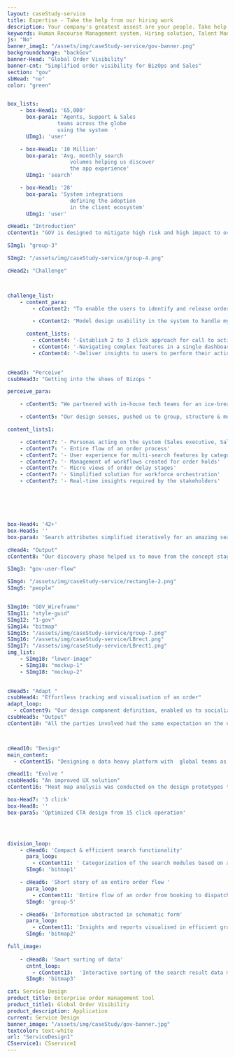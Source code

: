 ```yaml
---
layout: caseStudy-service
title: Expertise - Take the help from our hiring work
description: Your company's greatest assest are your people. Take help our hiring experts to recruit the best desired talents.
keywords: Human Recourse Management system, Hiring solution, Talent Management Software, Application Tracking System, AI-Enabled, Recruitment Management software, recruitment system, Talent CRM, HR Software, Bangalore, India
js: "No"
banner_imag1: "/assets/img/caseStudy-service/gov-banner.png"
backgroundchange: "backGov"
banner-Head: "Global Order Visibility"
banner-cnt: "Simplified order visibility for BizOps and Sales"
section: "gov"
sbHead: "no"
color: "green"


box_lists:
    - box-Head1: '65,000'
      box-para1: 'Agents, Support & Sales 
                teams across the globe 
                using the system  '
      UImg1: 'user'

    - box-Head1: '10 Million'
      box-para1: 'Avg. monthly search
                    volumes helping us discover
                    the app experience'
      UImg1: 'search'

    - box-Head1: '28'
      box-para1: 'System integrations
                    defining the adoption
                    in the client ecosystem'
      UImg1: 'user'

cHead1: "Introduction"
cContent1: "GOV is designed to mitigate high risk and high impact to orders booked by customers through various                channels and ensure high predictability on order delivery and fulfilling rich customer experience."

SImg1: "group-3"

SImg2: "/assets/img/caseStudy-service/group-4.png"

cHead2: "Challenge"



challenge_list:
    - content_para:
        - cContent2: "To enable the users to identify and release order holds in realtime. Design a view to correlate and establish data dependencies to take correction action."

        - cContent2: "Model design usability in the system to handle myriad of filters & search criteria from different user personas in large volumes to run their bizops."

      content_lists:
        - cContent4: '-Establish 2 to 3 click approach for call to action'
        - cContent4: '-Navigating complex features in a single dashboard'
        - cContent4: '-Deliver insights to users to perform their actions'
      

cHead3: "Perceive"
csubHead3: "Getting into the shoes of Bizops "

perceive_para:

    - cContent5: "We partnered with in-house tech teams for an ice-breaker session with our customer. We spent time understanding their bizops, data dependencies, workgroup dependencies in the organization. Learnt few things about the performance issues in their current system."

    - cContent5: "Our design senses, pushed us to group, structure & modularize every element of the discussion to create context on the problem statement & dependencies. What came-out as an outcome was magical!"

content_lists1:

    - cContent7: '- Personas acting on the system (Sales executive, Sales manager, Agents and admin)'
    - cContent7: '- Entire flow of an order process'
    - cContent7: '- User experience for multi-search features by categorizing 42 filters to 10 groups.'
    - cContent7: '- Management of workflows created for order holds'
    - cContent7: '- Micro views of order delay stages'
    - cContent7: '- Simplified solution for workforce orchestration'
    - cContent7: '- Real-time insights required by the stakeholders'






box-Head4: '42+'
box-Head5: ''
box-para4: 'Search attributes simplified iteratively for an amazimg search experience'

cHead4: "Output"
cContent8: "Our discovery phase helped us to move from the concept stage to visualization. Though the transactions volume were high with multiple user types, we were able to nail the components required for the design iteration stages."

SImg3: "gov-user-flow"

SImg4: "/assets/img/caseStudy-service/rectangle-2.png"
SImg5: "people"


SImg10: "GOV_Wireframe"
SImg11: "style-guid"
SImg12: "1-gov"
SImg14: "bitmap"
SImg15: "/assets/img/caseStudy-service/group-7.png"
SImg16: "/assets/img/caseStudy-service/LBrect.png"
SImg17: "/assets/img/caseStudy-service/LBrect1.png"
img_list:
    - SImg18: "lower-image"
    - SImg18: "mockup-1"
    - SImg18: "mockup-2"
    

cHead5: "Adapt "
csubHead4: "Effortless tracking and visualisation of an order"
adapt_loop:
  - cContent9: "Our design component definition, enabled us to socialize the first visual draft of the application for review with the user community. Iterations of data sets, workflow dependencies, user scenarios, workgroup priorities were done progressively."
csubHead5: "Output"
cContent10: "All the parties involved had the same expectation on the outcome of the work."



cHead10: "Design"
main_content:
  - cContent15: "Designing a data heavy platform with  global teams as users, come with a lot of restrictions. But the Adapt stage of our process along with the atomic design method, helped us to come up with a design language that fits all."

cHead11: "Evolve "
csubHead6: "An improved UX solution"
cContent16: "Heat map analysis was conducted on the design prototypes to understand the success rate of the UX strategies we applied. Staying in touch and continuous engagement with the customers made the entire ideation and design flow seamless which resulted in a product which customer wanted and love."

box-Head7: '3 click'
box-Head8: ''
box-para5: 'Optimized CTA design from 15 click operation'




division_loop:
    - cHead6: 'Compact & efficient search functionality'
      para_loop:
        - cContent11: ' Categorization of the search modules based on a Regular search, Workflow search and Distress order search with a simple dropdown model. This categorization with the added smart multi-search capability makes finding an order a breeze.'
      SImg6: 'bitmap1'

    - cHead6: 'Short story of an entire order flow '
      para_loop:
        - cContent11: 'Entire flow of an order from booking to dispatching in a slider tray format, gave a clear insight on the order journey to help order prediction. The ability to navigate to the hold and workflow actions from respective orders irrespective of single or tie order, reduces the amount of clicks to remediate a hiccup on the flow.'
      SImg6: 'group-5'

    - cHead6: 'Information abstracted in schematic form'
      para_loop:
        - cContent11: 'Insights and reports visualised in efficient graphic representation. Viewing the data by region and country wise distribution helps the decision making faster for sales.'
      SImg6: 'bitmap2'

full_image:
    
    - cHead8: 'Smart sorting of data'
      cntnt_loop:
        - cContent13:  'Interactive sorting of the search result data makes the decision makers focus on actionable items rather than, wasting time on horizontal scrolling across the 144 columns to perform an action. Smart grouping of filters based on user context decreased the latency to take an action on an issue from 50 sec to 23 sec.'
      SImg8: 'bitmap3'

cat: Service Design
product_title: Enterprise order management tool
product_title1: Global Order Visibility
product_description: Application
current: Service Design
banner_image: "/assets/img/caseStudy/gov-banner.jpg"
textcolor: text-white
url: "ServiceDesign1"
CSservice1: CSservice1
---
```

